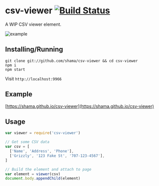 # csv-viewer [![Build Status](http://img.shields.io/travis/shama/csv-viewer.svg)](https://travis-ci.org/shama/csv-viewer)

A WIP CSV viewer element.

![example](https://raw.githubusercontent.com/shama/csv-viewer/master/example/example.gif)

## Installing/Running

```shell
git clone git://github.com/shama/csv-viewer && cd csv-viewer
npm i
npm start
```

Visit `http://localhost:9966`

## Example

[https://shama.github.io/csv-viewer](https://shama.github.io/csv-viewer)

## Usage

```js
var viewer = require('csv-viewer')

// Get some CSV data
var csv = [
  ['Name', 'Address', 'Phone'],
  ['Grizzly', '123 Fake St', '707-123-4567'],
]

// Build the element and attach to page
var element = viewer(csv)
document.body.appendChild(element)
```
